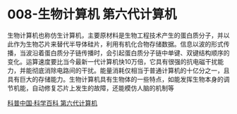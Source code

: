 # 008-生物计算机 第六代计算机

生物计算机也称仿生计算机，主要原材料是生物工程技术产生的蛋白质分子，并以此作为生物芯片来替代半导体硅片，利用有机化合物存储数据。信息以波的形式传播，当波沿着蛋白质分子链传播时，会引起蛋白质分子链中单键、双键结构顺序的变化。运算速度要比当今最新一代计算机快10万倍，它具有很强的抗电磁干扰能力，并能彻底消除电路间的干扰。能量消耗仅相当于普通计算机的十亿分之一，且具有巨大的存储能力。生物计算机具有生物体的一些特点，如能发挥生物本身的调节机能，自动修复芯片上发生的故障，还能模仿人脑的机制等

[科普中国·科学百科 第六代计算机](https://baike.baidu.com/item/生物计算机/363245?fromtitle=第六代计算机&fromid=2030063)
